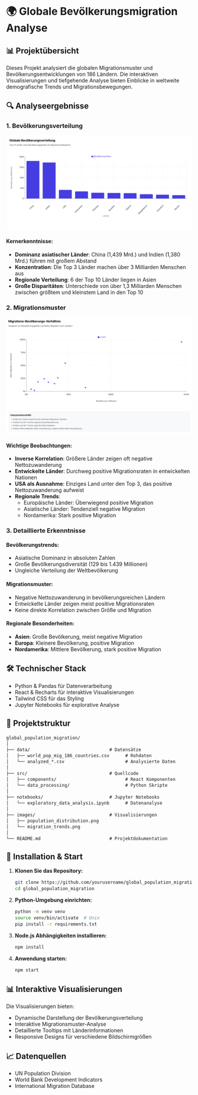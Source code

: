 # 🌍 Globale Bevölkerungsmigration Analyse

## 📊 Projektübersicht
Dieses Projekt analysiert die globalen Migrationsmuster und Bevölkerungsentwicklungen von 186 Ländern. Die interaktiven Visualisierungen und tiefgehende Analyse bieten Einblicke in weltweite demografische Trends und Migrationsbewegungen.

## 🔍 Analyseergebnisse

### 1. Bevölkerungsverteilung
![Bevölkerungsverteilung](./images/population_distribution.png)

#### Kernerkenntnisse:
- **Dominanz asiatischer Länder**: China (1,439 Mrd.) und Indien (1,380 Mrd.) führen mit großem Abstand
- **Konzentration**: Die Top 3 Länder machen über 3 Milliarden Menschen aus
- **Regionale Verteilung**: 6 der Top 10 Länder liegen in Asien
- **Große Disparitäten**: Unterschiede von über 1,3 Milliarden Menschen zwischen größtem und kleinstem Land in den Top 10

### 2. Migrationsmuster
![Migrationstrends](./images/migration_trends.png)

#### Wichtige Beobachtungen:
- **Inverse Korrelation**: Größere Länder zeigen oft negative Nettozuwanderung
- **Entwickelte Länder**: Durchweg positive Migrationsraten in entwickelten Nationen
- **USA als Ausnahme**: Einziges Land unter den Top 3, das positive Nettozuwanderung aufweist
- **Regionale Trends**: 
  - Europäische Länder: Überwiegend positive Migration
  - Asiatische Länder: Tendenziell negative Migration
  - Nordamerika: Stark positive Migration

### 3. Detaillierte Erkenntnisse

#### Bevölkerungstrends:
- Asiatische Dominanz in absoluten Zahlen
- Große Bevölkerungsdiversität (129 bis 1.439 Millionen)
- Ungleiche Verteilung der Weltbevölkerung

#### Migrationsmuster:
- Negative Nettozuwanderung in bevölkerungsreichen Ländern
- Entwickelte Länder zeigen meist positive Migrationsraten
- Keine direkte Korrelation zwischen Größe und Migration

#### Regionale Besonderheiten:
- **Asien**: Große Bevölkerung, meist negative Migration
- **Europa**: Kleinere Bevölkerung, positive Migration
- **Nordamerika**: Mittlere Bevölkerung, stark positive Migration

## 🛠 Technischer Stack
- Python & Pandas für Datenverarbeitung
- React & Recharts für interaktive Visualisierungen
- Tailwind CSS für das Styling
- Jupyter Notebooks für explorative Analyse

## 📂 Projektstruktur
```
global_population_migration/
│
├── data/                              # Datensätze
│   ├── world_pop_mig_186_countries.csv      # Rohdaten
│   └── analyzed_*.csv                       # Analysierte Daten
│
├── src/                               # Quellcode
│   ├── components/                          # React Komponenten
│   └── data_processing/                     # Python Skripte
│
├── notebooks/                         # Jupyter Notebooks
│   └── exploratory_data_analysis.ipynb      # Datenanalyse
│
├── images/                            # Visualisierungen
│   ├── population_distribution.png
│   └── migration_trends.png
│
└── README.md                          # Projektdokumentation
```

## 🚀 Installation & Start

1. **Klonen Sie das Repository:**
   ```bash
   git clone https://github.com/yourusername/global_population_migration.git
   cd global_population_migration
   ```

2. **Python-Umgebung einrichten:**
   ```bash
   python -m venv venv
   source venv/bin/activate  # Unix
   pip install -r requirements.txt
   ```

3. **Node.js Abhängigkeiten installieren:**
   ```bash
   npm install
   ```

4. **Anwendung starten:**
   ```bash
   npm start
   ```

## 📊 Interaktive Visualisierungen

Die Visualisierungen bieten:
- Dynamische Darstellung der Bevölkerungsverteilung
- Interaktive Migrationsmuster-Analyse
- Detaillierte Tooltips mit Länderinformationen
- Responsive Designs für verschiedene Bildschirmgrößen

## 📈 Datenquellen
- UN Population Division
- World Bank Development Indicators
- International Migration Database
